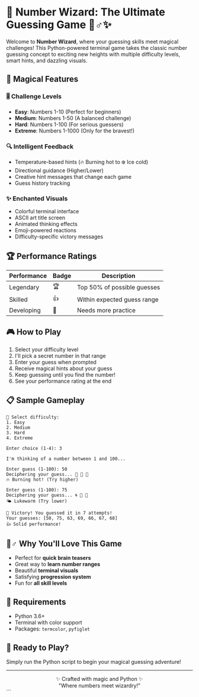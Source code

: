 # 🔢 Number Wizard: The Ultimate Guessing Game 🧙♂️✨

Welcome to **Number Wizard**, where your guessing skills meet magical challenges! This Python-powered terminal game takes the classic number guessing concept to exciting new heights with multiple difficulty levels, smart hints, and dazzling visuals.

## 🌟 Magical Features

### 🎚️ Challenge Levels
- **Easy**: Numbers 1-10 (Perfect for beginners)
- **Medium**: Numbers 1-50 (A balanced challenge)
- **Hard**: Numbers 1-100 (For serious guessers)
- **Extreme**: Numbers 1-1000 (Only for the bravest!)

### 🔍 Intelligent Feedback
- Temperature-based hints (🔥 Burning hot to ❄️ Ice cold)
- Directional guidance (Higher/Lower)
- Creative hint messages that change each game
- Guess history tracking

### ✨ Enchanted Visuals
- Colorful terminal interface
- ASCII art title screen
- Animated thinking effects
- Emoji-powered reactions
- Difficulty-specific victory messages

## 🏆 Performance Ratings

| Performance       | Badge  | Description                     |
|-------------------|--------|---------------------------------|
| Legendary         | 🏆     | Top 50% of possible guesses     |
| Skilled           | 👍     | Within expected guess range     |
| Developing        | 💪     | Needs more practice             |

## 🎮 How to Play

1. Select your difficulty level
2. I'll pick a secret number in that range
3. Enter your guess when prompted
4. Receive magical hints about your guess
5. Keep guessing until you find the number!
6. See your performance rating at the end

## 📋 Sample Gameplay

```text
🔮 Select difficulty:
1. Easy
2. Medium
3. Hard
4. Extreme

Enter choice (1-4): 3

I'm thinking of a number between 1 and 100...

Enter guess (1-100): 50
Deciphering your guess... 🔮 💭 🧠 
🔥 Burning hot! (Try higher)

Enter guess (1-100): 75
Deciphering your guess... 🌀 💭 🔮 
🌤️ Lukewarm (Try lower)

🎉 Victory! You guessed it in 7 attempts!
Your guesses: [50, 75, 63, 69, 66, 67, 68]
👍 Solid performance!
```

## 🧙♂️ Why You'll Love This Game

- Perfect for **quick brain teasers**
- Great way to **learn number ranges**
- Beautiful **terminal visuals**
- Satisfying **progression system**
- Fun for **all skill levels**

## 📜 Requirements

- Python 3.6+
- Terminal with color support
- Packages: `termcolor`, `pyfiglet`

## 🚀 Ready to Play?

Simply run the Python script to begin your magical guessing adventure!

---

<div align="center">
✨ Crafted with magic and Python ✨<br>
"Where numbers meet wizardry!"
</div>
```
